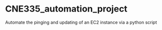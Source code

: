 # CNE335_automation_project
Automate the pinging and updating of an EC2 instance via a python script
